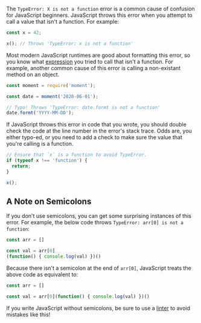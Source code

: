 The `TypeError: X is not a function` error is a common cause of confusion for JavaScript beginners.
JavaScript throws this error when you attempt to call a value that isn't a function. For example:

```javascript
const x = 42;

x(); // Throws 'TypeError: x is not a function'
```

Most modern JavaScript runtimes are good about formatting this error, so you know what [expression](/tutorials/fundamentals/expressions) you tried to call that isn't a function. For example, another common cause of
this error is calling a non-existant method on an object.

```javascript
const moment = require('moment');

const date = moment('2020-06-01');

// Typo! Throws 'TypeError: date.formt is not a function'
date.formt('YYYY-MM-DD');
```

If JavaScript throws this error in code that you wrote, you should double check the code at the line number
in the error's stack trace. Odds are, you either typo-ed, or you need to add a check to make sure the value
that you're calling is a function.

```javascript
// Ensure that `x` is a function to avoid TypeError.
if (typeof x !== 'function') {
  return;
}

x();
```

A Note on Semicolons
--------------------

If you don't use semicolons, you can get some surprising instances of this error. For example, the below
code throws `TypeError: arr[0] is not a function`:

```javascript
const arr = []

const val = arr[0]
(function() { console.log(val) })()
```

Because there isn't a semicolon at the end of `arr[0]`, JavaScript treats the above code as equivalent to:

```javascript
const arr = []

const val = arr[0](function() { console.log(val) })()
```

If you write JavaScript without semicolons, be sure to use a [linter](/eslint) to avoid mistakes like this!